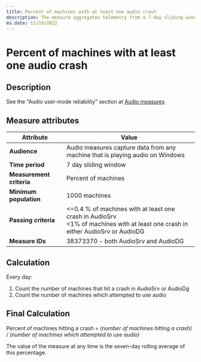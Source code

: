 ```yaml
---
title: Percent of machines with at least one audio crash
description: The measure aggregates telemetry from a 7-day sliding window into a percentage of machines that have at least one audio crash in AudioSrv.dll or AudioDG.exe
ms.date: 11/19/2022
---
```


# Percent of machines with at least one audio crash

## Description

See the "Audio user-mode reliability" section at [Audio measures](audio-measures.md)

## Measure attributes

|Attribute|Value|
|----|----|
|**Audience**|Audio measures capture data from any machine that is playing audio on Windows|
|**Time period**|7 day sliding window|
|**Measurement criteria**|Percent of machines|
|**Minimum population**|1000 machines|
|**Passing criteria**|<=0.4 % of machines with at least one crash in AudioSrv<br><1% of machines with at least one crash in either AudioSrv or AudioDG|
|**Measure IDs**| 38373370 - both AudioSrv and AudioDG|

## Calculation

Every day:
1. Count the number of machines that hit a crash in AudioSrv or AudioDg
2. Count the number of machines which attempted to use audio


## Final Calculation

Percent of machines hitting a crash = *(number of machines hitting a crash) / (number of machines which attempted to use audio)*

The value of the measure at any time is the seven-day rolling average of this percentage.
